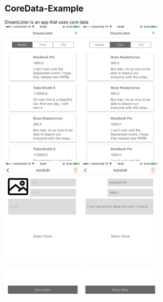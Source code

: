 # CoreData-Example
DreamLister is an app that uses core data <br>
<img src="https://github.com/onurhuseyincantay/CoreData-Example/blob/master/Media/IMG_2025.PNG" width="250">
<img src="https://github.com/onurhuseyincantay/CoreData-Example/blob/master/Media/IMG_2026.PNG" width="250"><br>
<img src="https://github.com/onurhuseyincantay/CoreData-Example/blob/master/Media/IMG_2027.PNG" width="250">
<img src="https://github.com/onurhuseyincantay/CoreData-Example/blob/master/Media/IMG_2028.PNG" width="250">

